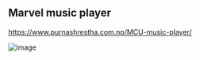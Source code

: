 ## Marvel music player

https://www.purnashrestha.com.np/MCU-music-player/

![image](https://github.com/purnasth/programs/assets/107195487/413c9291-9ebb-4f6e-95ca-6ada11014510)
